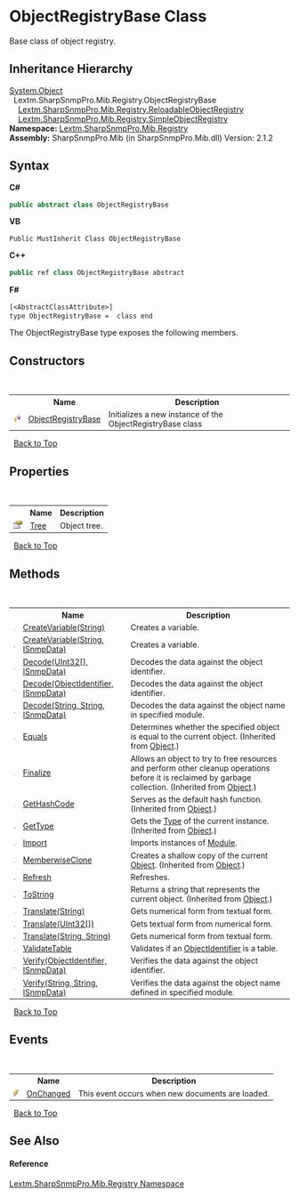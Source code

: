 # ObjectRegistryBase Class
 

Base class of object registry.


## Inheritance Hierarchy
<a href="https://docs.microsoft.com/dotnet/api/system.object" target="_blank" rel="noopener noreferrer">System.Object</a><br />&nbsp;&nbsp;Lextm.SharpSnmpPro.Mib.Registry.ObjectRegistryBase<br />&nbsp;&nbsp;&nbsp;&nbsp;<a href="T_Lextm_SharpSnmpPro_Mib_Registry_ReloadableObjectRegistry">Lextm.SharpSnmpPro.Mib.Registry.ReloadableObjectRegistry</a><br />&nbsp;&nbsp;&nbsp;&nbsp;<a href="T_Lextm_SharpSnmpPro_Mib_Registry_SimpleObjectRegistry">Lextm.SharpSnmpPro.Mib.Registry.SimpleObjectRegistry</a><br />
**Namespace:**&nbsp;<a href="N_Lextm_SharpSnmpPro_Mib_Registry">Lextm.SharpSnmpPro.Mib.Registry</a><br />**Assembly:**&nbsp;SharpSnmpPro.Mib (in SharpSnmpPro.Mib.dll) Version: 2.1.2

## Syntax

**C#**<br />
``` C#
public abstract class ObjectRegistryBase
```

**VB**<br />
``` VB
Public MustInherit Class ObjectRegistryBase
```

**C++**<br />
``` C++
public ref class ObjectRegistryBase abstract
```

**F#**<br />
``` F#
[<AbstractClassAttribute>]
type ObjectRegistryBase =  class end
```

The ObjectRegistryBase type exposes the following members.


## Constructors
&nbsp;<table><tr><th></th><th>Name</th><th>Description</th></tr><tr><td>![Protected method](media/protmethod.gif "Protected method")</td><td><a href="M_Lextm_SharpSnmpPro_Mib_Registry_ObjectRegistryBase__ctor">ObjectRegistryBase</a></td><td>
Initializes a new instance of the ObjectRegistryBase class</td></tr></table>&nbsp;
<a href="#objectregistrybase-class">Back to Top</a>

## Properties
&nbsp;<table><tr><th></th><th>Name</th><th>Description</th></tr><tr><td>![Public property](media/pubproperty.gif "Public property")</td><td><a href="P_Lextm_SharpSnmpPro_Mib_Registry_ObjectRegistryBase_Tree">Tree</a></td><td>
Object tree.</td></tr></table>&nbsp;
<a href="#objectregistrybase-class">Back to Top</a>

## Methods
&nbsp;<table><tr><th></th><th>Name</th><th>Description</th></tr><tr><td>![Public method](media/pubmethod.gif "Public method")</td><td><a href="M_Lextm_SharpSnmpPro_Mib_Registry_ObjectRegistryBase_CreateVariable">CreateVariable(String)</a></td><td>
Creates a variable.</td></tr><tr><td>![Public method](media/pubmethod.gif "Public method")</td><td><a href="M_Lextm_SharpSnmpPro_Mib_Registry_ObjectRegistryBase_CreateVariable_1">CreateVariable(String, ISnmpData)</a></td><td>
Creates a variable.</td></tr><tr><td>![Public method](media/pubmethod.gif "Public method")</td><td><a href="M_Lextm_SharpSnmpPro_Mib_Registry_ObjectRegistryBase_Decode_2">Decode(UInt32[], ISnmpData)</a></td><td>
Decodes the data against the object identifier.</td></tr><tr><td>![Public method](media/pubmethod.gif "Public method")</td><td><a href="M_Lextm_SharpSnmpPro_Mib_Registry_ObjectRegistryBase_Decode">Decode(ObjectIdentifier, ISnmpData)</a></td><td>
Decodes the data against the object identifier.</td></tr><tr><td>![Public method](media/pubmethod.gif "Public method")</td><td><a href="M_Lextm_SharpSnmpPro_Mib_Registry_ObjectRegistryBase_Decode_1">Decode(String, String, ISnmpData)</a></td><td>
Decodes the data against the object name in specified module.</td></tr><tr><td>![Public method](media/pubmethod.gif "Public method")</td><td><a href="https://docs.microsoft.com/dotnet/api/system.object.equals#System_Object_Equals_System_Object_" target="_blank" rel="noopener noreferrer">Equals</a></td><td>
Determines whether the specified object is equal to the current object.
 (Inherited from <a href="https://docs.microsoft.com/dotnet/api/system.object" target="_blank" rel="noopener noreferrer">Object</a>.)</td></tr><tr><td>![Protected method](media/protmethod.gif "Protected method")</td><td><a href="https://docs.microsoft.com/dotnet/api/system.object.finalize#System_Object_Finalize" target="_blank" rel="noopener noreferrer">Finalize</a></td><td>
Allows an object to try to free resources and perform other cleanup operations before it is reclaimed by garbage collection.
 (Inherited from <a href="https://docs.microsoft.com/dotnet/api/system.object" target="_blank" rel="noopener noreferrer">Object</a>.)</td></tr><tr><td>![Public method](media/pubmethod.gif "Public method")</td><td><a href="https://docs.microsoft.com/dotnet/api/system.object.gethashcode#System_Object_GetHashCode" target="_blank" rel="noopener noreferrer">GetHashCode</a></td><td>
Serves as the default hash function.
 (Inherited from <a href="https://docs.microsoft.com/dotnet/api/system.object" target="_blank" rel="noopener noreferrer">Object</a>.)</td></tr><tr><td>![Public method](media/pubmethod.gif "Public method")</td><td><a href="https://docs.microsoft.com/dotnet/api/system.object.gettype#System_Object_GetType" target="_blank" rel="noopener noreferrer">GetType</a></td><td>
Gets the <a href="https://docs.microsoft.com/dotnet/api/system.type" target="_blank" rel="noopener noreferrer">Type</a> of the current instance.
 (Inherited from <a href="https://docs.microsoft.com/dotnet/api/system.object" target="_blank" rel="noopener noreferrer">Object</a>.)</td></tr><tr><td>![Public method](media/pubmethod.gif "Public method")</td><td><a href="M_Lextm_SharpSnmpPro_Mib_Registry_ObjectRegistryBase_Import">Import</a></td><td>
Imports instances of <a href="T_Lextm_SharpSnmpPro_Mib_Module">Module</a>.</td></tr><tr><td>![Protected method](media/protmethod.gif "Protected method")</td><td><a href="https://docs.microsoft.com/dotnet/api/system.object.memberwiseclone#System_Object_MemberwiseClone" target="_blank" rel="noopener noreferrer">MemberwiseClone</a></td><td>
Creates a shallow copy of the current <a href="https://docs.microsoft.com/dotnet/api/system.object" target="_blank" rel="noopener noreferrer">Object</a>.
 (Inherited from <a href="https://docs.microsoft.com/dotnet/api/system.object" target="_blank" rel="noopener noreferrer">Object</a>.)</td></tr><tr><td>![Public method](media/pubmethod.gif "Public method")</td><td><a href="M_Lextm_SharpSnmpPro_Mib_Registry_ObjectRegistryBase_Refresh">Refresh</a></td><td>
Refreshes.</td></tr><tr><td>![Public method](media/pubmethod.gif "Public method")</td><td><a href="https://docs.microsoft.com/dotnet/api/system.object.tostring#System_Object_ToString" target="_blank" rel="noopener noreferrer">ToString</a></td><td>
Returns a string that represents the current object.
 (Inherited from <a href="https://docs.microsoft.com/dotnet/api/system.object" target="_blank" rel="noopener noreferrer">Object</a>.)</td></tr><tr><td>![Public method](media/pubmethod.gif "Public method")</td><td><a href="M_Lextm_SharpSnmpPro_Mib_Registry_ObjectRegistryBase_Translate">Translate(String)</a></td><td>
Gets numerical form from textual form.</td></tr><tr><td>![Public method](media/pubmethod.gif "Public method")</td><td><a href="M_Lextm_SharpSnmpPro_Mib_Registry_ObjectRegistryBase_Translate_2">Translate(UInt32[])</a></td><td>
Gets textual form from numerical form.</td></tr><tr><td>![Public method](media/pubmethod.gif "Public method")</td><td><a href="M_Lextm_SharpSnmpPro_Mib_Registry_ObjectRegistryBase_Translate_1">Translate(String, String)</a></td><td>
Gets numerical form from textual form.</td></tr><tr><td>![Public method](media/pubmethod.gif "Public method")</td><td><a href="M_Lextm_SharpSnmpPro_Mib_Registry_ObjectRegistryBase_ValidateTable">ValidateTable</a></td><td>
Validates if an <a href="T_Lextm_SharpSnmpLib_ObjectIdentifier">ObjectIdentifier</a> is a table.</td></tr><tr><td>![Public method](media/pubmethod.gif "Public method")</td><td><a href="M_Lextm_SharpSnmpPro_Mib_Registry_ObjectRegistryBase_Verify">Verify(ObjectIdentifier, ISnmpData)</a></td><td>
Verifies the data against the object identifier.</td></tr><tr><td>![Public method](media/pubmethod.gif "Public method")</td><td><a href="M_Lextm_SharpSnmpPro_Mib_Registry_ObjectRegistryBase_Verify_1">Verify(String, String, ISnmpData)</a></td><td>
Verifies the data against the object name defined in specified module.</td></tr></table>&nbsp;
<a href="#objectregistrybase-class">Back to Top</a>

## Events
&nbsp;<table><tr><th></th><th>Name</th><th>Description</th></tr><tr><td>![Public event](media/pubevent.gif "Public event")</td><td><a href="E_Lextm_SharpSnmpPro_Mib_Registry_ObjectRegistryBase_OnChanged">OnChanged</a></td><td>
This event occurs when new documents are loaded.</td></tr></table>&nbsp;
<a href="#objectregistrybase-class">Back to Top</a>

## See Also


#### Reference
<a href="N_Lextm_SharpSnmpPro_Mib_Registry">Lextm.SharpSnmpPro.Mib.Registry Namespace</a><br />
